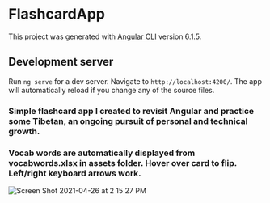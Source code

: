 # FlashcardApp

This project was generated with [Angular CLI](https://github.com/angular/angular-cli) version 6.1.5.

## Development server

Run `ng serve` for a dev server. Navigate to `http://localhost:4200/`. The app will automatically reload if you change any of the source files.

### Simple flashcard app I created to revisit Angular and practice some Tibetan, an ongoing pursuit of personal and technical growth.
### Vocab words are automatically displayed from vocabwords.xlsx in assets folder.  Hover over card to flip.  Left/right keyboard arrows work.

![Screen Shot 2021-04-26 at 2 15 27 PM](https://user-images.githubusercontent.com/8855298/116151799-f117ad80-a699-11eb-81eb-322d62be421d.png)
